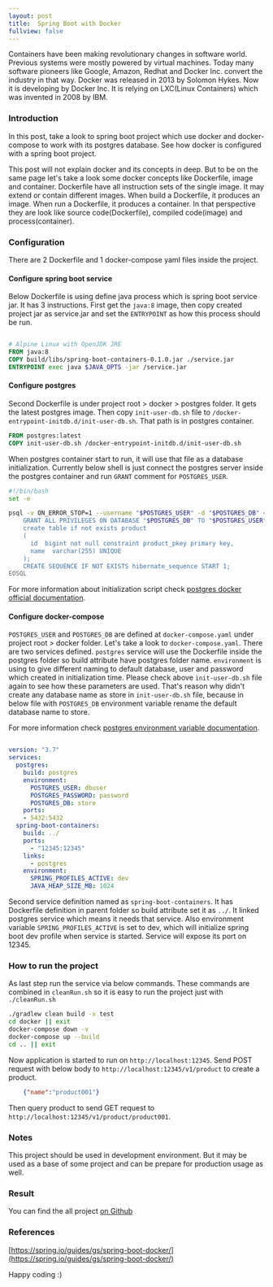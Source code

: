 ```yaml
---
layout: post
title:  Spring Boot with Docker
fullview: false
---
```


Containers have been making revolutionary changes in software world. Previous systems were mostly powered by virtual
machines. Today many software pioneers like Google, Amazon, Redhat and Docker Inc. convert the industry in that way. 
Docker was released in 2013 by Solomon Hykes. Now it is developing by Docker Inc. It is relying on LXC(Linux Containers) which was invented
in 2008 by IBM.  

### Introduction

In  this post, take a look to spring boot project which use docker and docker-compose to work with its postgres
database. See how docker is configured with a spring boot project. 

This post will not explain docker and its concepts in deep. But to be on the same page let's take a look some docker
concepts like Dockerfile, image and container. Dockerfile have all instruction sets of the single image. It may 
extend or contain different images. When build a Dockerfile, it produces an image. When run a Dockerfile, it produces
a container. In that perspective they are look like source code(Dockerfile), compiled code(image) and process(container).   

### Configuration  

There are 2 Dockerfile and 1 docker-compose yaml files inside the project. 


#### Configure spring boot service 

Below Dockerfile is using define java process which is spring boot service jar. It has 3 instructions. First get the ```java:8``` image, then copy created
project jar as service.jar and set the ```ENTRYPOINT``` as how this process should be run.  

```Dockerfile

# Alpine Linux with OpenJDK JRE
FROM java:8
COPY build/libs/spring-boot-containers-0.1.0.jar ./service.jar
ENTRYPOINT exec java $JAVA_OPTS -jar /service.jar

```

#### <a name="configurePostgres"></a> Configure postgres

Second Dockerfile is under project root > docker > postgres folder. It gets the latest postgres image. Then copy
```init-user-db.sh``` file to ```/docker-entrypoint-initdb.d/init-user-db.sh```. That path is in postgres container.

```Dockerfile
FROM postgres:latest
COPY init-user-db.sh /docker-entrypoint-initdb.d/init-user-db.sh
```

When postgres container start to run, it will use that file as a database initialization. Currently below shell is just
connect the postgres server inside the postgres container and run ```GRANT``` comment for ```POSTGRES_USER```. 


```bash
#!/bin/bash
set -e

psql -v ON_ERROR_STOP=1 --username "$POSTGRES_USER" -d "$POSTGRES_DB" <<-EOSQL
    GRANT ALL PRIVILEGES ON DATABASE "$POSTGRES_DB" TO "$POSTGRES_USER";
    create table if not exists product
    (
      id  bigint not null constraint product_pkey primary key,
      name  varchar(255) UNIQUE
    );
    CREATE SEQUENCE IF NOT EXISTS hibernate_sequence START 1;
EOSQL

```
   
For more information about initialization script check [postgres docker official documentation](https://docs.docker.com/samples/library/postgres/#initialization-scripts).

#### Configure docker-compose


```POSTGRES_USER``` and ```POSTGRES_DB``` are defined at ```docker-compose.yaml``` under project root > docker folder.
Let's take a look to ```docker-compose.yaml```. There are two services defined. ```postgres``` service will use the Dockerfile
inside the postgres folder so build attribute have postgres folder name. ```environment``` is using to give different
naming to default database, user and password which created in initialization time. Please check above  ```init-user-db.sh``` file
again to see how these parameters are used. That's reason why didn't create any database name as store in ```init-user-db.sh``` file,
because in below file with ```POSTGRES_DB``` environment variable rename the default database name to store.

For more information check [postgres environment variable documentation](https://hub.docker.com/_/postgres). 
 

```yaml

version: "3.7"
services:
  postgres:
    build: postgres
    environment:
      POSTGRES_USER: dbuser
      POSTGRES_PASSWORD: password
      POSTGRES_DB: store
    ports:
    - 5432:5432
  spring-boot-containers:
    build: ../
    ports:
      - "12345:12345"
    links:
      - postgres
    environment:
      SPRING_PROFILES_ACTIVE: dev
      JAVA_HEAP_SIZE_MB: 1024

```
Second service definition named as ```spring-boot-containers```. It has Dockerfile definition in parent folder so
build attribute set it as ```../```. It linked postgres service which means it needs that service. Also environment variable
```SPRING_PROFILES_ACTIVE``` is set to dev, which will initialize spring boot dev profile when service is started. Service will expose its
 port on 12345.


### How to run the project

As last step run the service via below commands. These commands are combined in ```cleanRun.sh``` so it is easy to
run the project just with ```./cleanRun.sh```

```bash
./gradlew clean build -x test
cd docker || exit
docker-compose down -v
docker-compose up --build
cd .. || exit
```

Now application is started to run on ```http://localhost:12345```. Send POST request with below body to 
```http://localhost:12345/v1/product``` to create a product.

```json
    {"name":"product001"}
```

Then query product to send GET request to ```http://localhost:12345/v1/product/product001```. 

### Notes

This project should be used in development environment. But it may be used as a base of some project and can be prepare for
production usage as well.


### Result


You can find the all project [on Github](https://github.com/muzir/softwareLabs/tree/master/spring-boot-containers)


### References

[https://spring.io/guides/gs/spring-boot-docker/](https://spring.io/guides/gs/spring-boot-docker/)

Happy coding :) 

